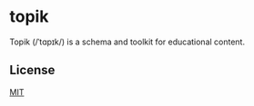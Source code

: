 # topik

Topik (/ˈtɑpɪk/) is a schema and toolkit for educational content.

## License

[MIT](./LICENSE)
